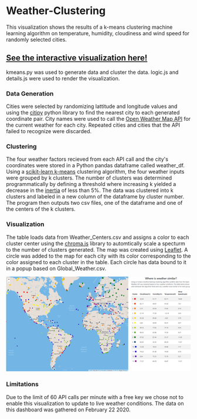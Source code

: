 # Weather-Clustering
This visualization shows the results of a k-means clustering machine learning algorithm on temperature, humidity, cloudiness and wind speed for randomly selected cities. 

## [See the interactive visualization here!](https://barrytik.github.io/Weather-Clustering/)

kmeans.py was used to generate data and cluster the data. logic.js and details.js were used to render the visualization.

 ### Data Generation
Cities were selected by randomizing lattitude and longitude values and using the [citipy](https://pypi.org/project/citipy/ "citipy info page") python library to find the nearest city to each generated coordinate pair. City names were used to call the [Open Weather Map API](https://openweathermap.org/api "OpenWeatherMap API Website") for the current weather for each city. Repeated cities and cities that the API failed to recognize were discarded.

### Clustering
The four weather factors recieved from each API call and the city's coordinates were stored in a Python pandas dataframe called weather_df. Using a [scikit-learn k-means](https://scikit-learn.org/stable/modules/generated/sklearn.cluster.KMeans.html "Module Documentation") clustering algorithm, the four weather inputs were grouped by k clusters. The number of clusters was determined programmatically by defining a threshold where increasing k yielded a decrease in the [inertia](# "Inertia is the sum of squared distances of samples to their closest cluster center.") of less than 5%. The data was clustered into k clusters and labeled in a new column of the dataframe by cluster number. The program then outputs two csv files, one of the dataframe and one of the centers of the k clusters. 

### Visualization
The table loads data from Weather_Centers.csv and assigns a color to each cluster center using the [chroma.js](https://gka.github.io/chroma.js/ "Chroma.js Documentation") library to automtically scale a specturm to the number of clusters generated. 
The map was created using [Leaflet](https://leafletjs.com/ "Leaflet.js Website"). A circle was added to the map for each city with its color corresponding to the color assigned to each cluster in the table. Each circle has data bound to it in a popup based on Global_Weather.csv.

![Visualization](Screenshot.png)

### Limitations 
Due to the limit of 60 API calls per minute with a free key we chose not to enable this visualization to update to live weather conditions. The data on this dashboard was gathered on February 22 2020.
